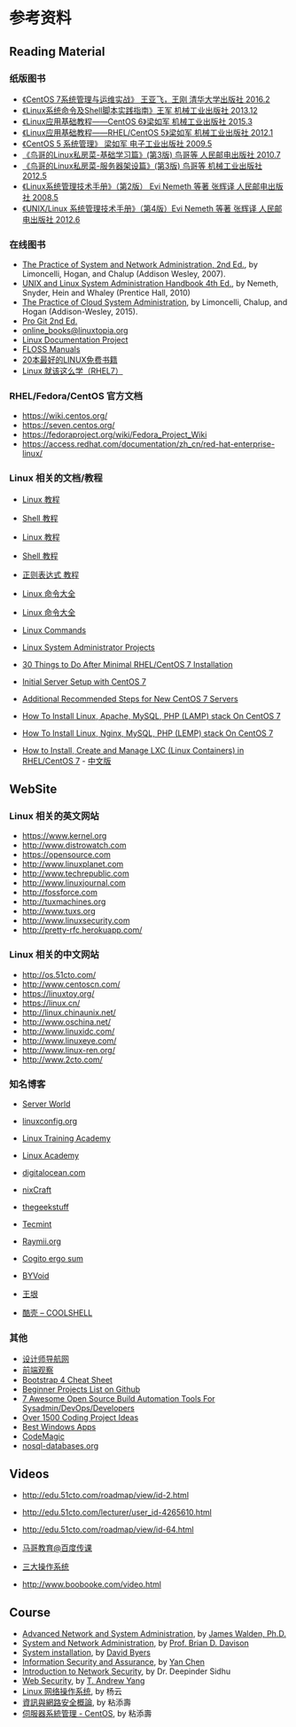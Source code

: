 # 参考资料

## Reading Material

### 纸版图书

* [《CentOS 7系统管理与运维实战》 王亚飞，王刚 清华大学出版社 2016.2](http://item.jd.com/11876743.html)
* [《Linux系统命令及Shell脚本实践指南》王军 机械工业出版社 2013.12](http://item.jd.com/11354663.html)
* [《Linux应用基础教程——CentOS 6》梁如军 机械工业出版社 2015.3](http://item.jd.com/11665204.html)
* [《Linux应用基础教程——RHEL/CentOS 5》梁如军 机械工业出版社 2012.1](http://item.jd.com/10876159.html)
* [《CentOS 5 系统管理》 梁如军 电子工业出版社 2009.5](http://item.jd.com/10143295.html)
* [《鸟哥的Linux私房菜-基础学习篇》(第3版) 鸟哥等 人民邮电出版社 2010.7](http://item.jd.com/10064429.html)
* [《鸟哥的Linux私房菜-服务器架设篇》(第3版) 鸟哥等 机械工业出版社 2012.5](http://item.jd.com/11018248.html)
* [《Linux系统管理技术手册》（第2版） Evi Nemeth 等著 张辉译 人民邮电出版社 2008.5](http://item.jd.com/10062723.html)
* [《UNIX/Linux 系统管理技术手册》（第4版）Evi Nemeth 等著 张辉译 人民邮电出版社 2012.6](http://item.jd.com/11003166.html)

### 在线图书

* [The Practice of System and  Network Administration, 2nd Ed.](http://www.everythingsysadmin.com/), by Limoncelli, Hogan, and Chalup (Addison Wesley, 2007). 
* [UNIX and Linux System Administration Handbook 4th Ed.](http://www.admin.com/), by Nemeth, Snyder, Hein and Whaley (Prentice Hall, 2010) 
* [The Practice of Cloud System Administration](http://the-cloud-book.com/), by Limoncelli, Chalup, and Hogan (Addison-Wesley, 2015). 
* [Pro Git 2nd Ed.](https://git-scm.com/book/zh/v2)
* [online_books@linuxtopia.org](http://www.linuxtopia.org/online_books/index.html)
* [Linux Documentation Project](http://tldp.org/)
* [FLOSS Manuals](http://flossmanuals.net)
* [20本最好的LINUX免费书籍](http://coolshell.cn/articles/355.html)
* [Linux 就该这么学（RHEL7）](http://www.linuxprobe.com/chapter-00.html)

### RHEL/Fedora/CentOS 官方文档

* https://wiki.centos.org/
* https://seven.centos.org/
* https://fedoraproject.org/wiki/Fedora_Project_Wiki
* https://access.redhat.com/documentation/zh_cn/red-hat-enterprise-linux/

### Linux 相关的文档/教程

* [Linux 教程](http://www.runoob.com/linux/linux-tutorial.html) 
* [Shell 教程](http://www.runoob.com/linux/linux-shell.html)
* [Linux 教程](http://c.biancheng.net/cpp/linux/)
* [Shell 教程](http://c.biancheng.net/cpp/shell/)
* [正则表达式 教程](http://www.runoob.com/regexp/regexp-tutorial.html)
* [Linux 命令大全](http://www.runoob.com/linux/linux-command-manual.html)
* [Linux 命令大全](http://man.linuxde.net/)
* [Linux Commands](https://linuxconfig.org/linux-commands)


* [Linux System Administrator Projects](https://www.linuxtrainingacademy.com/linux-projects/)
* [30 Things to Do After Minimal RHEL/CentOS 7 Installation](http://www.tecmint.com/things-to-do-after-minimal-rhel-centos-7-installation/)
* [Initial Server Setup with CentOS 7](https://www.digitalocean.com/community/tutorials/initial-server-setup-with-centos-7)
* [Additional Recommended Steps for New CentOS 7 Servers](https://www.digitalocean.com/community/tutorials/additional-recommended-steps-for-new-centos-7-servers)
* [How To Install Linux, Apache, MySQL, PHP (LAMP) stack On CentOS 7](https://www.digitalocean.com/community/tutorials/how-to-install-linux-apache-mysql-php-lamp-stack-on-centos-7)
* [How To Install Linux, Nginx, MySQL, PHP (LEMP) stack On CentOS 7](https://www.digitalocean.com/community/tutorials/how-to-install-linux-nginx-mysql-php-lemp-stack-on-centos-7)
* [How to Install, Create and Manage LXC (Linux Containers) in RHEL/CentOS 7](https://www.tecmint.com/install-create-run-lxc-linux-containers-on-centos/) - [中文版](http://blog.csdn.net/liumiaocn/article/details/52337479)

## WebSite

### Linux 相关的英文网站

* https://www.kernel.org
* http://www.distrowatch.com
* https://opensource.com
* http://www.linuxplanet.com
* http://www.techrepublic.com
* http://www.linuxjournal.com
* http://fossforce.com
* http://tuxmachines.org
* http://www.tuxs.org
* http://www.linuxsecurity.com
* http://pretty-rfc.herokuapp.com/

### Linux 相关的中文网站

* http://os.51cto.com/
* http://www.centoscn.com/
* https://linuxtoy.org/
* https://linux.cn/
* http://linux.chinaunix.net/
* http://www.oschina.net/
* http://www.linuxidc.com/
* http://www.linuxeye.com/
* http://www.linux-ren.org/
* http://www.2cto.com/

### 知名博客

* [Server World](http://www.server-world.info/en/)
* [linuxconfig.org](https://linuxconfig.org)
* [Linux Training Academy](https://www.linuxtrainingacademy.com/)
* [Linux Academy](https://linuxacademy.com/)
* [digitalocean.com](https://www.digitalocean.com/community)
* [nixCraft](http://www.cyberciti.biz/)
* [thegeekstuff](http://www.thegeekstuff.com/)
* [Tecmint](https://www.tecmint.com/)
* [Raymii.org](https://raymii.org/s/)
* [Cogito ergo sum](http://mathslinux.org/)


* [BYVoid](https://www.byvoid.com/)
* [王垠](http://www.yinwang.org)
* [酷壳 – COOLSHELL](http://coolshell.cn/)

### 其他

* [设计师导航网](http://www.289w.com)
* [前端观察](http://www.qianduan.net)
* [Bootstrap 4 Cheat Sheet](https://hackerthemes.com/bootstrap-cheatsheet/)
* [Beginner Projects List on Github](https://github.com/karan/Projects-Solutions)
* [7 Awesome Open Source Build Automation Tools For Sysadmin/DevOps/Developers](https://www.cyberciti.biz/open-source/awesome-curated-list-of-opensource-automating-software-build-tools-for-devops-sysadmin/)
* [Over 1500 Coding Project Ideas](https://www.linuxtrainingacademy.com/projects/)
* [Best Windows Apps](https://github.com/stackia/best-windows-apps)
* [CodeMagic](https://shop120934020.taobao.com/)
* [nosql-databases.org](http://nosql-databases.org/)

## Videos

* <http://edu.51cto.com/roadmap/view/id-2.html>
* <http://edu.51cto.com/lecturer/user_id-4265610.html>
* <http://edu.51cto.com/roadmap/view/id-64.html>
* [马哥教育@百度传课](https://www.chuanke.com/course/_马哥教育_____.html)
* [三大操作系统](http://study.163.com/series/1001154001.htm)


* <http://www.boobooke.com/video.html>

## Course

* [Advanced Network and System Administration](http://faculty.cs.nku.edu/~waldenj/classes/2011/summer/cit470/), by [James Walden, Ph.D.](http://faculty.cs.nku.edu/~waldenj/)
* [System and Network Administration](http://www.cse.lehigh.edu/~brian/course/2016/sysadmin/), by [Prof. Brian D. Davison](http://www.cse.lehigh.edu/~brian/) 
* [System installation](http://www.ida.liu.se/~TDDI09/index.en.shtml), by [David Byers](http://www.ida.liu.se/~davby/)
* [Information Security and Assurance](http://www.cs.northwestern.edu/~ychen/classes/msit458-f15/), by [Yan Chen](http://www.cs.northwestern.edu/~ychen/)
* [Introduction to Network Security](http://www.cisa.umbc.edu/courses/cmsc/487/spring07/), by Dr. Deepinder Sidhu
* [Web Security](http://sce.uhcl.edu/yang/teaching/csci5234Spring2013/), by [T. Andrew Yang](http://sce.uhcl.edu/yang/)
* [Linux 网络操作系统](http://www.icourses.cn/coursestatic/course_2843.html), by 杨云
* [資訊與網路安全概論](http://www.tsnien.idv.tw/security.htm), by 粘添壽
* [伺服器系統管理 - CentOS](http://www.tsnien.idv.tw/CentOS.htm), by 粘添壽